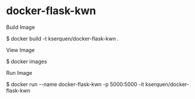 # docker-flask-kwn

Build Image

$ docker build -t kserquen/docker-flask-kwn .

View Image

$ docker images

Run Image

$ docker run --name docker-flask-kwn -p 5000:5000 -it kserquen/docker-flask-kwn
